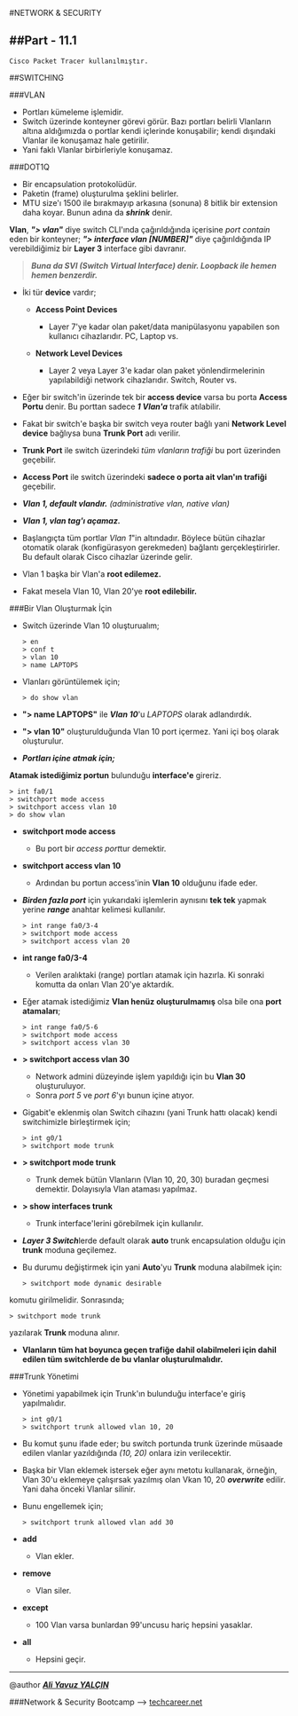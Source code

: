 #NETWORK & SECURITY

##Part - 11.1
----

	Cisco Packet Tracer kullanılmıştır.

##SWITCHING

###VLAN

*	Portları kümeleme işlemidir.
*	Switch üzerinde konteyner görevi görür. Bazı portları belirli Vlanların altına aldığımızda o portlar kendi içlerinde konuşabilir; kendi dışındaki Vlanlar ile konuşamaz hale getirilir.
*	Yani faklı Vlanlar birbirleriyle konuşamaz.

###DOT1Q

*	Bir encapsulation protokolüdür.
*	Paketin (frame) oluşturulma şeklini belirler.
*	MTU size'ı 1500 ile bırakmayıp arkasına (sonuna) 8 bitlik bir extension daha koyar. Bunun adına da ***shrink*** denir.



	
**Vlan**, ***"> vlan"*** diye switch CLI'ında çağırıldığında içerisine *port contain* eden bir konteyner; ***"> interface vlan [NUMBER]"*** diye çağırıldığında IP verebildiğimiz bir **Layer 3** interface gibi davranır.

> ***Buna da SVI (Switch Virtual Interface) denir. Loopback ile hemen hemen benzerdir.***

*	İki tür **device** vardır;
	*	**Access Point Devices**
		*	Layer 7'ye kadar olan paket/data manipülasyonu yapabilen son kullanıcı cihazlarıdır. PC, Laptop vs.

	*	**Network Level Devices**
		*	Layer 2 veya Layer 3'e kadar olan paket yönlendirmelerinin yapılabildiği network cihazlarıdır. Switch, Router vs.

*	Eğer bir switch'in üzerinde tek bir **access device** varsa bu porta **Access Portu** denir. Bu porttan sadece ***1 Vlan'a*** trafik atılabilir.
*	Fakat bir switch'e başka bir switch veya router bağlı yani **Network Level device** bağlıysa buna **Trunk Port** adı verilir.
*	**Trunk Port** ile switch üzerindeki *tüm vlanların trafiği* bu port üzerinden geçebilir.
*	**Access Port** ile switch üzerindeki **sadece o porta ait vlan'ın trafiği** geçebilir.
*	***Vlan 1, default vlandır.*** *(administrative vlan, native vlan)*
*	***Vlan 1, vlan tag'ı açamaz.***
*	Başlangıçta tüm portlar *Vlan 1*"in altındadır. Böylece bütün cihazlar otomatik olarak (konfigürasyon gerekmeden) bağlantı gerçekleştirirler. Bu default olarak Cisco cihazlar üzerinde gelir.
*	Vlan 1 başka bir Vlan'a **root edilemez.**
*	Fakat mesela Vlan 10, Vlan 20'ye **root edilebilir.**


###Bir Vlan Oluşturmak İçin

*	Switch üzerinde Vlan 10 oluşturualım;

		> en
		> conf t
		> vlan 10
		> name LAPTOPS
*	Vlanları görüntülemek için;

		> do show vlan

*	**"> name LAPTOPS"** ile ***Vlan 10***'u *LAPTOPS* olarak adlandırdık.
*	**"> vlan 10"** oluşturulduğunda Vlan 10 port içermez. Yani içi boş olarak oluşturulur.
*	***Portları içine atmak için;***

**Atamak istediğimiz portun** bulunduğu **interface'e** gireriz.

	> int fa0/1
	> switchport mode access
	> switchport access vlan 10
	> do show vlan

*	**switchport mode access**
	*	Bu port bir *access port*tur demektir.

*	**switchport access vlan 10**
	*	Ardından bu portun access'inin **Vlan 10** olduğunu ifade eder.

*	***Birden fazla port*** için yukarıdaki işlemlerin aynısını **tek tek** yapmak yerine ***range*** anahtar kelimesi kullanılır.

		> int range fa0/3-4
		> switchport mode access
		> switchport access vlan 20

*	**int range fa0/3-4**
	*	Verilen aralıktaki (range) portları atamak için hazırla. Ki sonraki komutta da onları Vlan 20'ye aktardık.

*	Eğer atamak istediğimiz **Vlan henüz oluşturulmamış** olsa bile ona **port atamaları**;

		> int range fa0/5-6
		> switchport mode access
		> switchport access vlan 30

*	**> switchport access vlan 30**

	*	Network admini düzeyinde işlem yapıldığı için bu **Vlan 30** oluşturuluyor. 
	*	Sonra *port 5* ve *port 6*'yı bunun içine atıyor.

*	Gigabit'e eklenmiş olan Switch cihazını (yani Trunk hattı olacak) kendi switchimizle birleştirmek için;

		> int g0/1
		> switchport mode trunk

*	**> switchport mode trunk**
	*	Trunk demek bütün Vlanların (Vlan 10, 20, 30) buradan geçmesi demektir. Dolayısıyla Vlan ataması yapılmaz.

*	**> show interfaces trunk**
	*	Trunk interface'lerini görebilmek için kullanılır.

*	***Layer 3 Switch***lerde default olarak **auto** trunk encapsulation olduğu için **trunk** moduna geçilemez.
*	Bu durumu değiştirmek için yani **Auto**'yu **Trunk** moduna alabilmek için:

		> switchport mode dynamic desirable

komutu girilmelidir. Sonrasında;

	> switchport mode trunk

yazılarak **Trunk** moduna alınır.

*	**Vlanların tüm hat boyunca geçen trafiğe dahil olabilmeleri için **dahil edilen** tüm switchlerde de bu vlanlar oluşturulmalıdır.**


###Trunk Yönetimi

*	Yönetimi yapabilmek için Trunk'ın bulunduğu interface'e giriş yapılmalıdır.

		> int g0/1
		> switchport trunk allowed vlan 10, 20

*	Bu komut şunu ifade eder; bu switch portunda trunk üzerinde müsaade edilen vlanlar yazıldığında *(10, 20)* onlara izin verilecektir.
*	Başka bir Vlan eklemek istersek eğer aynı metotu kullanarak, örneğin, Vlan 30'u eklemeye çalışırsak yazılmış olan Vkan 10, 20 ***overwrite*** edilir. Yani daha önceki Vlanlar silinir.
*	Bunu engellemek için;

		> switchport trunk allowed vlan add 30

*	**add**
	*	Vlan ekler.
*	**remove**
	*	Vlan siler.
*	**except**
	*	100 Vlan varsa bunlardan 99'uncusu hariç hepsini yasaklar.
*	**all**
	*	Hepsini geçir.

---

@author ***[Ali Yavuz YALÇIN](https://www.linkedin.com/in/ali-yavuz-yalcin/)***

###Network & Security Bootcamp --> [techcareer.net](https://www.techcareer.net/en) 
 